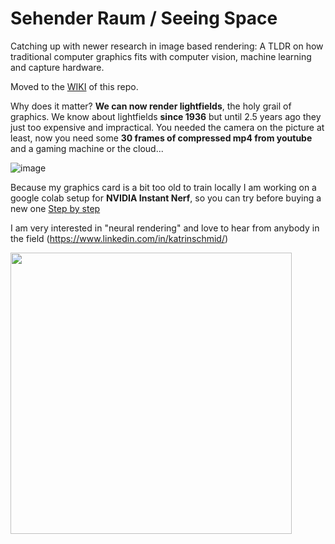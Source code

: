 # Sehender Raum / Seeing Space
Catching up with newer research in image based rendering: A TLDR on how traditional computer graphics fits with computer vision, machine learning and capture hardware.

Moved to the <a href="https://github.com/3a1b2c3/seeingSpace/wiki/Sehender-Raum-:-Seeing-Space">WIKI</a> of this repo.

Why does it matter? **We can now render lightfields**, the holy grail of graphics.
We know about lightfields **since 1936** but until 2.5 years ago they just too expensive and impractical.
You needed the camera on the picture at least, now you need some **30 frames of compressed mp4 from youtube** and a gaming machine or the cloud...

![image](https://user-images.githubusercontent.com/74843139/173516914-cc56b3d4-8fff-49d3-968a-2ea47e259de9.png)





Because my graphics card is a bit too old to train locally I am working on a google colab setup for **NVIDIA Instant Nerf**, 
so you can  try before buying a new one <a href="https://github.com/3a1b2c3/seeingSpace/wiki/NVIDIA-instant-Nerf-on-google-colab,-train-a-nerf-without-a-massive-gpu">Step by step</a>

I am very interested in "neural rendering" and love to hear from anybody in the field (https://www.linkedin.com/in/katrinschmid/)

<img src="https://user-images.githubusercontent.com/74843139/172032036-f33a63f2-6a88-4ae5-b8df-fbbb72463592.png" width=450>

